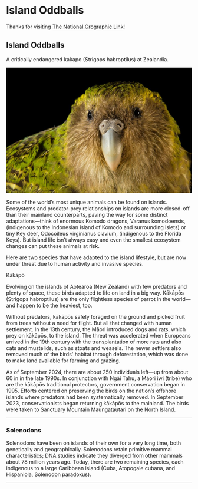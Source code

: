 # Island Oddballs

Thanks for visiting [The National Grographic Link](https://education.nationalgeographic.org/resource/photo-ark-island-oddballs/)!


## Island Oddballs

A critically endangered kakapo (Strigops habroptilus) at Zealandia.


![Island Oddballs](https://raw.githubusercontent.com/polocoffee/Blogs-Server/refs/heads/main/images/island-oddballs.jpg)



Some of the world’s most unique animals can be found on islands. Ecosystems and predator-prey relationships on islands are more closed-off than their mainland counterparts, paving the way for some distinct adaptations—think of enormous Komodo dragons, Varanus komodoensis, (indigenous to the Indonesian island of Komodo and surrounding islets) or tiny Key deer, Odocoileus virginianus clavium, (indigenous to the Florida Keys). But island life isn’t always easy and even the smallest ecosystem changes can put these animals at risk.

Here are two species that have adapted to the island lifestyle, but are now under threat due to human activity and invasive species.

Kākāpō

Evolving on the islands of Aotearoa (New Zealand) with few predators and plenty of space, these birds adapted to life on land in a big way. Kākāpōs (Strigops habroptilus) are the only flightless species of parrot in the world—and happen to be the heaviest, too.

Without predators, kākāpōs safely foraged on the ground and picked fruit from trees without a need for flight. But all that changed with human settlement. In the 13th century, the Māori introduced dogs and rats, which prey on kākāpōs, to the island. The threat was accelerated when Europeans arrived in the 19th century with the transplantation of more rats and also cats and mustelids, such as stoats and weasels. The newer settlers also removed much of the birds' habitat through deforestation, which was done to make land available for farming and grazing.

As of September 2024, there are about 250 individuals left—up from about 60 in in the late 1990s. In conjunction with Ngāi Tahu, a Māori iwi (tribe) who are the kākāpōs traditional protectors, government conservation began in 1995. Efforts centered on preserving the birds on the nation’s offshore islands where predators had been systematically removed. In September 2023, conservationists began returning kākāpōs to the mainland. The birds were taken to Sanctuary Mountain Maungatautari on the North Island.

---

### Solenodons

Solenodons have been on islands of their own for a very long time, both genetically and geographically. Solenodons retain primitive mammal characteristics; DNA studies indicate they diverged from other mammals about 78 million years ago. Today, there are two remaining species, each indigenous to a large Caribbean island (Cuba, Atopogale cubana, and Hispaniola, Solenodon paradoxus).

---

